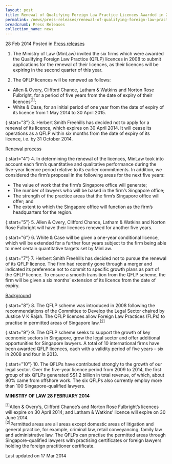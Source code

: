 ```yaml
---
layout: post
title: Renewal of Qualifying Foreign Law Practice Licences Awarded in 2008
permalink: /news/press-releases/renewal-of-qualifying-foreign-law-practice-licences-awarded-in-2
breadcrumb: Press Releases
collection_name: news
---
```


28 Feb 2014 Posted in [Press releases](/news/press-releases)

1. The Ministry of Law (MinLaw) invited the six firms which were awarded the Qualifying Foreign Law Practice (QFLP) licences in 2008 to submit applications for the renewal of their licences, as their licences will be expiring in the second quarter of this year.

2. The QFLP licences will be renewed as follows:

* Allen & Overy, Clifford Chance, Latham & Watkins and Norton Rose Fulbright, for a period of five years from the date of expiry of their licences<sup>[1]</sup>;
* White & Case, for an initial period of one year from the date of expiry of its licence from 1 May 2014 to 30 April 2015.

{:start="3"}
3. Herbert Smith Freehills has decided not to apply for a renewal of its licence, which expires on 30 April 2014.  It will cease its operations as a QFLP within six months from the date of expiry of its licence, i.e. by 31 October 2014.

<u>Renewal process</u>

{:start="4"}
4. In determining the renewal of the licences, MinLaw took into account each firm’s quantitative and qualitative performance during the five-year licence period relative to its earlier commitments.  In addition, we considered the firm’s proposal in the following areas for the next five years:

* The value of work that the firm’s Singapore office will generate;
* The number of lawyers who will be based in the firm’s Singapore office;
* The strength of the practice areas that the firm’s Singapore office will offer; and
* The extent to which the Singapore office will function as the firm’s headquarters for the region.

{:start="5"}
5. Allen & Overy, Clifford Chance, Latham & Watkins and Norton Rose Fulbright will have their licences renewed for another five years.

{:start="6"}
6. White & Case will be given a one-year conditional licence, which will be extended for a further four years subject to the firm being able to meet certain quantitative targets set by MinLaw.

{:start="7"}
7. Herbert Smith Freehills has decided not to pursue the renewal of its QFLP licence. The firm had recently gone through a merger and indicated its preference not to commit to specific growth plans as part of the QFLP licence.  To ensure a smooth transition from the QFLP scheme, the firm will be given a six months’ extension of its licence from the date of expiry.

<u>Background</u>

{:start="8"}
8. The QFLP scheme was introduced in 2008 following the recommendations of the Committee to Develop the Legal Sector chaired by Justice V K Rajah.  The QFLP licences allow Foreign Law Practices (FLPs) to practise in permitted areas of Singapore law.<sup>[2]</sup>

{:start="9"}
9. The QFLP scheme seeks to support the growth of key economic sectors in Singapore, grow the legal sector and offer additional opportunities for Singapore lawyers.  A total of 10 international firms have been awarded QFLP licences, each with a validity period of five years – six in 2008 and four in 2013.

{:start="10"}
10. The QFLPs have contributed strongly to the growth of our legal sector.  Over the five-year licence period from 2009 to 2014, the first group of six QFLPs generated S$1.2 billion in total revenue, of which, about 80% came from offshore work.  The six QFLPs also currently employ more than 100 Singapore-qualified lawyers.

**MINISTRY OF LAW**
**28 FEBRUARY 2014**

<sup>[1]</sup>Allen & Overy’s, Clifford Chance’s and Norton Rose Fulbright’s licences will expire on 30 April 2014; and Latham & Watkins’ licence will expire on 30 June 2014.  
<sup>[2]</sup>Permitted areas are all areas except domestic areas of litigation and general practice, for example, criminal law, retail conveyancing, family law and administrative law. The QFLPs can practise the permitted areas through Singapore-qualified lawyers with practising certificates or foreign lawyers holding the foreign practitioner certificate.

<p class="right-side-updated">Last updated on 17 Mar 2014</p>

